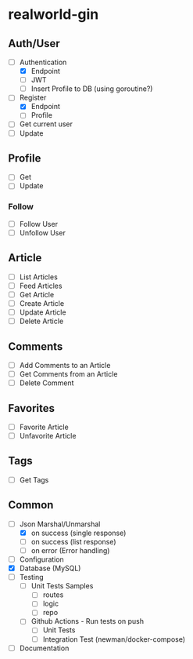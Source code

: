 # realworld-gin

## Auth/User

- [ ] Authentication
   - [x] Endpoint
   - [ ] JWT
   - [ ] Insert Profile to DB (using goroutine?)
- [ ] Register
    - [x] Endpoint
    - [ ] Profile
- [ ] Get current user
- [ ] Update

## Profile

- [ ] Get
- [ ] Update

### Follow

- [ ] Follow User
- [ ] Unfollow User

## Article

- [ ] List Articles
- [ ] Feed Articles
- [ ] Get Article
- [ ] Create Article
- [ ] Update Article
- [ ] Delete Article

## Comments

- [ ] Add Comments to an Article
- [ ] Get Comments from an Article
- [ ] Delete Comment

## Favorites

- [ ] Favorite Article
- [ ] Unfavorite Article

## Tags

- [ ] Get Tags

## Common

- [ ] Json Marshal/Unmarshal
  - [x] on success (single response)
  - [ ] on success (list response)
  - [ ] on error (Error handling)
- [ ] Configuration
- [x] Database (MySQL)
- [ ] Testing
    - [ ] Unit Tests Samples
        - [ ] routes
        - [ ] logic
        - [ ] repo
    - [ ] Github Actions - Run tests on push 
        - [ ] Unit Tests
        - [ ] Integration Test (newman/docker-compose)
- [ ] Documentation
